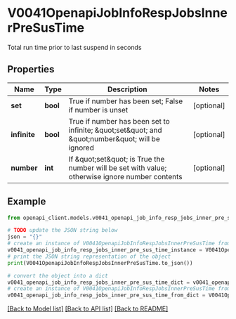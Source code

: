 # V0041OpenapiJobInfoRespJobsInnerPreSusTime

Total run time prior to last suspend in seconds

## Properties

Name | Type | Description | Notes
------------ | ------------- | ------------- | -------------
**set** | **bool** | True if number has been set; False if number is unset | [optional] 
**infinite** | **bool** | True if number has been set to infinite; \&quot;set\&quot; and \&quot;number\&quot; will be ignored | [optional] 
**number** | **int** | If \&quot;set\&quot; is True the number will be set with value; otherwise ignore number contents | [optional] 

## Example

```python
from openapi_client.models.v0041_openapi_job_info_resp_jobs_inner_pre_sus_time import V0041OpenapiJobInfoRespJobsInnerPreSusTime

# TODO update the JSON string below
json = "{}"
# create an instance of V0041OpenapiJobInfoRespJobsInnerPreSusTime from a JSON string
v0041_openapi_job_info_resp_jobs_inner_pre_sus_time_instance = V0041OpenapiJobInfoRespJobsInnerPreSusTime.from_json(json)
# print the JSON string representation of the object
print(V0041OpenapiJobInfoRespJobsInnerPreSusTime.to_json())

# convert the object into a dict
v0041_openapi_job_info_resp_jobs_inner_pre_sus_time_dict = v0041_openapi_job_info_resp_jobs_inner_pre_sus_time_instance.to_dict()
# create an instance of V0041OpenapiJobInfoRespJobsInnerPreSusTime from a dict
v0041_openapi_job_info_resp_jobs_inner_pre_sus_time_from_dict = V0041OpenapiJobInfoRespJobsInnerPreSusTime.from_dict(v0041_openapi_job_info_resp_jobs_inner_pre_sus_time_dict)
```
[[Back to Model list]](../README.md#documentation-for-models) [[Back to API list]](../README.md#documentation-for-api-endpoints) [[Back to README]](../README.md)


